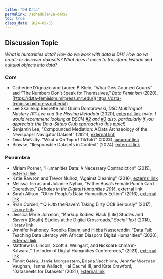 ```yaml
---
title: "DH Data"
permalink: /schedule/2a-data/
toc: true
class_date: 2024-09-05
---
```


## Discussion Topic

_What is humanities data? How do we work with data in DH? How do we create or discover datasets? What does it mean to transform historic and cultural objects into data?_

### Core

+ Catherine D’Ignazio and Lauren F. Klein, "What Gets Counted Counts" and “The Numbers Don’t Speak for Themselves,” _Data Feminism_ (2020), [https://data-feminism.mitpress.mit.edu/](https://data-feminism.mitpress.mit.edu/)
+ Lee Skallerup Bessette and Quinn Dombrowski, _DSC Multilingual Mystery /#1: Lee and the Missing Metadata_ (2020), [external link](https://datasittersclub.github.io/site/dscm1.html) (_note: I would recommend looking at DSCM [#2](https://datasittersclub.github.io/site/dscm2.html) and [#3](https://datasittersclub.github.io/site/dscm3.html) also, particularly if you appreciate the Data-Sitters Club approach to this topic!_)
+ Benjamin Lee, "Compounded Mediation: A Data Archaeology of the Newspaper Navigator Dataset" (2021), [external link](http://www.digitalhumanities.org/dhq/vol/15/4/000578/000578.html)
+ Tess McNulty, "What's On Top of TikTok?" (2023), [external link](https://www.publicbooks.org/whats-on-top-of-tiktok/)
+ Browse, "Responsible Datasets in Context" (2024), [external link](https://www.responsible-datasets-in-context.com)

### Penumbra

+ Miriam Posner, “Humanities Data: A Necessary Contradiction” (2015), [external link](https://miriamposner.com/blog/humanities-data-a-necessary-contradiction/)
+ Katie Rawson and Trevor Muñoz, "Against Cleaning" (2016), [external link](http://curatingmenus.org/articles/against-cleaning/)
+ Melissa Terras and Julianne Nyhan, “Father Busa’s Female Punch Card Operatives,” _Debates in the Digital Humanities 2016_, [external link](http://dhdebates.gc.cuny.edu/debates/text/57)
+ Sarah Allison, “Other People’s Data: Humanities Edition” (2016), [external link]((https://culturalanalytics.org/article/11822))
+  Ryan Cordell, “‘Q i-Jtb the Raven’: Taking Dirty OCR Seriously” (2017), [library link](https://doi.org/10.1353/bh.2017.0006).
+  Jessica Marie Johnson, “Markup Bodies: Black \[Life\] Studies and Slavery \[Death\] Studies at the Digital Crossroads,” _Social Text_ (2018), [library link](https://doi-org.proxy2.library.illinois.edu/10.1215/01642472-7145658)
+ Jennifer Mahoney, Roopika Risam, and Hibba Nassereddin. “Data Fail: Teaching Data Literacy with African Diaspora Digital Humanities” (2020), [external link](https://jitp.commons.gc.cuny.edu/data-fail-teaching-data-literacy-with-african-diaspora-digital-humanities/)
+ Matthew D. Lincoln, Scott B. Weingart, and Nickoal Eichmann-Kalwara,“The Index of Digital Humanities Conferences,” (2021), [external link](https://doi.org/10.5334/johd.26)
+ Timnit Gebru, Jamie Morgenstern, Briana Vecchione, Jennifer Wortman Vaughan, Hanna Wallach, Hal Daumé III, and Kate Crawford, “Datasheets for Datasets” (2021), [external link](https://dl.acm.org/doi/pdf/10.1145/3458723)